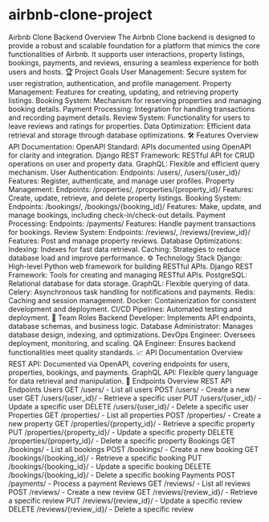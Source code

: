 # airbnb-clone-project
Airbnb Clone Backend
Overview
The Airbnb Clone backend is designed to provide a robust and scalable foundation for a platform that mimics the core functionalities of Airbnb. It supports user interactions, property listings, bookings, payments, and reviews, ensuring a seamless experience for both users and hosts.
🏆 Project Goals
User Management: Secure system for user registration, authentication, and profile management.
Property Management: Features for creating, updating, and retrieving property listings.
Booking System: Mechanism for reserving properties and managing booking details.
Payment Processing: Integration for handling transactions and recording payment details.
Review System: Functionality for users to leave reviews and ratings for properties.
Data Optimization: Efficient data retrieval and storage through database optimizations.
🛠️ Features Overview
API Documentation:
OpenAPI Standard: APIs documented using OpenAPI for clarity and integration.
Django REST Framework: RESTful API for CRUD operations on user and property data.
GraphQL: Flexible and efficient query mechanism.
User Authentication:
Endpoints: /users/, /users/{user_id}/
Features: Register, authenticate, and manage user profiles.
Property Management:
Endpoints: /properties/, /properties/{property_id}/
Features: Create, update, retrieve, and delete property listings.
Booking System:
Endpoints: /bookings/, /bookings/{booking_id}/
Features: Make, update, and manage bookings, including check-in/check-out details.
Payment Processing:
Endpoints: /payments/
Features: Handle payment transactions for bookings.
Review System:
Endpoints: /reviews/, /reviews/{review_id}/
Features: Post and manage property reviews.
Database Optimizations:
Indexing: Indexes for fast data retrieval.
Caching: Strategies to reduce database load and improve performance.
⚙️ Technology Stack
Django: High-level Python web framework for building RESTful APIs.
Django REST Framework: Tools for creating and managing RESTful APIs.
PostgreSQL: Relational database for data storage.
GraphQL: Flexible querying of data.
Celery: Asynchronous task handling for notifications and payments.
Redis: Caching and session management.
Docker: Containerization for consistent development and deployment.
CI/CD Pipelines: Automated testing and deployment.
👥 Team Roles
Backend Developer: Implements API endpoints, database schemas, and business logic.
Database Administrator: Manages database design, indexing, and optimizations.
DevOps Engineer: Oversees deployment, monitoring, and scaling.
QA Engineer: Ensures backend functionalities meet quality standards.
📈 API Documentation Overview
REST API: Documented via OpenAPI, covering endpoints for users, properties, bookings, and payments.
GraphQL API: Flexible query language for data retrieval and manipulation.
📌 Endpoints Overview
REST API Endpoints
Users
GET /users/ - List all users
POST /users/ - Create a new user
GET /users/{user_id}/ - Retrieve a specific user
PUT /users/{user_id}/ - Update a specific user
DELETE /users/{user_id}/ - Delete a specific user
Properties
GET /properties/ - List all properties
POST /properties/ - Create a new property
GET /properties/{property_id}/ - Retrieve a specific property
PUT /properties/{property_id}/ - Update a specific property
DELETE /properties/{property_id}/ - Delete a specific property
Bookings
GET /bookings/ - List all bookings
POST /bookings/ - Create a new booking
GET /bookings/{booking_id}/ - Retrieve a specific booking
PUT /bookings/{booking_id}/ - Update a specific booking
DELETE /bookings/{booking_id}/ - Delete a specific booking
Payments
POST /payments/ - Process a payment
Reviews
GET /reviews/ - List all reviews
POST /reviews/ - Create a new review
GET /reviews/{review_id}/ - Retrieve a specific review
PUT /reviews/{review_id}/ - Update a specific review
DELETE /reviews/{review_id}/ - Delete a specific review
